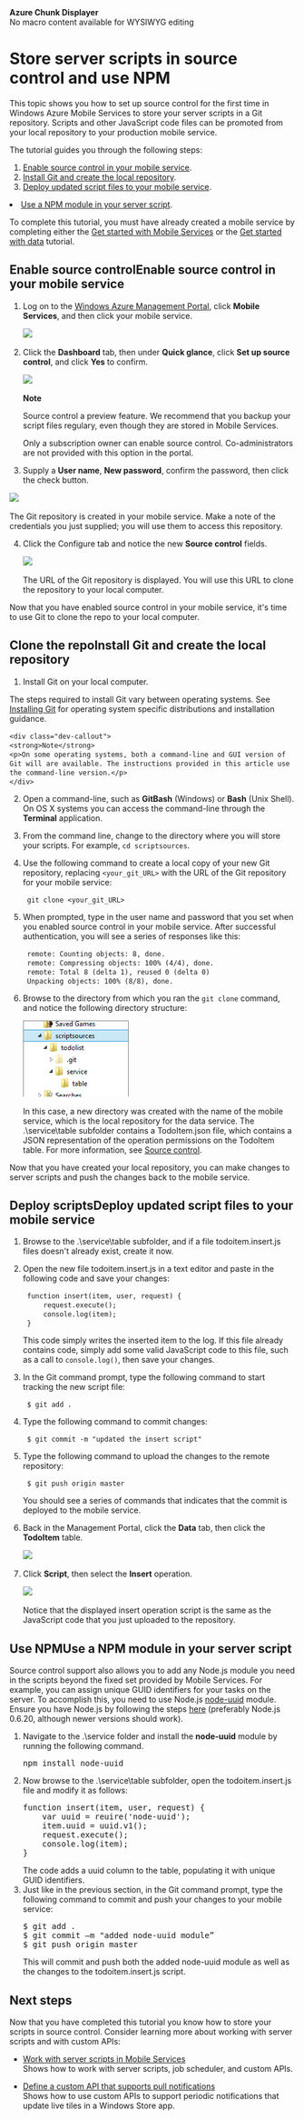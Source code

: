 <properties linkid="mobile-services-store-scripts-in-source-control" urlDisplayName="Store server scripts in source control" pageTitle="Store server scripts in source control - Windows Azure Mobile Services" metaKeywords=""  writer="glenga" metaDescription="Learn how to store your server script files and modules in a local Git repo on your computer." metaCanonical="" disqusComments="1" umbracoNaviHide="1" />

<div class="umbMacroHolder" title="This is rendered content from macro" onresizestart="return false;" umbpageid="14798" ismacro="true" umb_chunkname="MobileArticleLeft" umb_chunkpath="devcenter/Menu" umb_macroalias="AzureChunkDisplayer" umb_hide="0" umb_modaltrigger="" umb_chunkurl="" umb_modalpopup="0"><!-- startUmbMacro --><span><strong>Azure Chunk Displayer</strong><br />No macro content available for WYSIWYG editing</span><!-- endUmbMacro --></div>

# Store server scripts in source control and use NPM

This topic shows you how to set up source control for the first time in Windows Azure Mobile Services to store your server scripts in a Git repository. Scripts and other JavaScript code files can be promoted from your local repository to your production mobile service. 

The tutorial guides you through the following steps:

1. [Enable source control in your mobile service].
2. [Install Git and create the local repository].
3. [Deploy updated script files to your mobile service].
<li><a href="#use-npm">Use a NPM module in your server script</a>.</li>

To complete this tutorial, you must have already created a mobile service by completing either the [Get started with Mobile Services] or the [Get started with data] tutorial.

<h2><a name="enable-source-control"></a><span class="short-header">Enable source control</span>Enable source control in your mobile service</h2>

1. Log on to the [Windows Azure Management Portal], click **Mobile Services**, and then click your mobile service.

   ![][0]

2. Click the **Dashboard** tab, then under **Quick glance**, click **Set up source control**, and click **Yes** to confirm.

   ![][1]

    <div class="dev-callout"><b>Note</b>
	<p>Source control a preview feature. We recommend that you backup your script files regulary, even though they are stored in Mobile Services.</p><p>Only a subscription owner can enable source control. Co-administrators are not provided with this option in the portal.</p>
    </div>

3. Supply a **User name**, **New password**, confirm the password, then click the check button. 

  ![][2]

   The Git repository is created in your mobile service. Make a note of the credentials you just supplied; you will use them to access this repository.

4. Click the Configure tab and notice the new **Source control** fields.

   ![][3]

   The URL of the Git repository is displayed. You will use this URL to clone the repository to your local computer.

Now that you have enabled source control in your mobile service, it's time to use Git to clone the repo to your local computer.

<h2><a name="clone-repo"></a><span class="short-header">Clone the repo</span>Install Git and create the local repository</h2>

1. Install Git on your local computer. 

  The steps required to install Git vary between operating systems. See [Installing Git] for operating system specific distributions and installation guidance.

	<div class="dev-callout">
	<strong>Note</strong>
	<p>On some operating systems, both a command-line and GUI version of Git will are available. The instructions provided in this article use the command-line version.</p>
	</div>

2. Open a command-line, such as **GitBash** (Windows) or **Bash** (Unix Shell). On OS X systems you can access the command-line through the **Terminal** application.

3. From the command line, change to the directory where you will store your scripts. For example, `cd scriptsources`.

4. Use the following command to create a local copy of your new Git repository, replacing `<your_git_URL>` with the URL of the Git repository for your mobile service:

		git clone <your_git_URL>

5. When prompted, type in the user name and password that you set when you enabled source control in your mobile service. After successful authentication, you will see a series of responses like this:

		remote: Counting objects: 8, done.
		remote: Compressing objects: 100% (4/4), done.
		remote: Total 8 (delta 1), reused 0 (delta 0)
		Unpacking objects: 100% (8/8), done.

6. Browse to the directory from which you ran the `git clone` command, and notice the following directory structure:

	![4][]

	In this case, a new directory was created with the name of the mobile service, which is the local repository for the data service. The .\service\table subfolder contains a TodoItem.json file, which contains a JSON representation of the operation permissions on the TodoItem table. For more information, see [Source control].

Now that you have created your local repository, you can make changes to server scripts and push the changes back to the mobile service.

<h2><a name="deploy-scripts"></a><span class="short-header">Deploy scripts</span>Deploy updated script files to your mobile service</h2>

1. Browse to the .\service\table subfolder, and if a file todoitem.insert.js files doesn't already exist, create it now.

2. Open the new file todoitem.insert.js in a text editor and paste in the following code and save your changes:

		function insert(item, user, request) {
		    request.execute();
		    console.log(item);
		}
	
	This code simply writes the inserted item to the log. If this file already contains code, simply add some valid JavaScript code to this file, such as a call to `console.log()`, then save your changes. 

3. In the Git command prompt, type the following command to start tracking the new script file:

		$ git add .
	

4. Type the following command to commit changes:

		$ git commit -m "updated the insert script"

5. Type the following command to upload the changes to the remote repository:

		$ git push origin master
	
	You should see a series of commands that indicates that the commit is deployed to the mobile service.

6. Back in the Management Portal, click the **Data** tab, then click the **TodoItem** table.

   ![][5]

3. Click **Script**, then select the **Insert** operation.

   ![][6]

	Notice that the displayed insert operation script is the same as the JavaScript code that you just uploaded to the repository.

<h2><a name="use-npm"></a><span class="short-header">Use NPM</span>Use a NPM module in your server script</h2>
<p>Source control support also allows you to add any Node.js module you need in the scripts beyond the fixed set provided by Mobile Services. For example, you can assign unique GUID identifiers for your tasks on the server. To accomplish this, you need to use Node.js <a href="https://npmjs.org/package/node-uuid">node-uuid</a> module. Ensure you have Node.js by following the steps <a href="http://nodejs.org/">here</a> (preferably Node.js 0.6.20, although newer versions should work).</p>

<ol>
<li>Navigate to the .\service  folder and install the <strong>node-uuid</strong> module by running the following command.<br />
<pre class="prettyprint">npm install node-uuid</pre></li>
<li>Now browse to the .\service\table subfolder, open the todoitem.insert.js file and modify it as follows:<br/>
<pre class="prettyprint">function insert(item, user, request) {
    var uuid = reuire('node-uuid');
    item.uuid = uuid.v1();
    request.execute();
    console.log(item);
}</pre>
The code adds a uuid column to the table, populating it with unique GUID identifiers.</li>
<li>Just like in the previous section, in the Git command prompt, type the following command to commit and push your changes to your mobile service:
<pre class="prettyprint">$ git add .
$ git commit –m "added node-uuid module”
$ git push origin master
</pre>
This will commit and push both the added node-uuid module as well as the changes to the todoitem.insert.js script.</li>
</ol>

## <a name="next-steps"> </a>Next steps

Now that you have completed this tutorial you know how to store your scripts in source control. Consider learning more about working with server scripts and with custom APIs: 

+ [Work with server scripts in Mobile Services]
	<br/>Shows how to work with server scripts, job scheduler, and custom APIs.

+ [Define a custom API that supports pull notifications] 
	<br/> Shows how to use custom APIs to support periodic notifications that update live tiles in a Windows Store app.

<!-- Anchors. -->
[Enable source control in your mobile service]: #enable-source-control
[Install Git and create the local repository]: #clone-repo
[Deploy updated script files to your mobile service]: #deploy-scripts

<!-- Images. -->
[0]: ../Media/mobile-services-selection.png
[1]: ../Media/mobile-setup-source-control.png
[2]: ../Media/mobile-source-control-credentials.png
[3]: ../Media/mobile-source-control-configure.png
[4]: ../Media/mobile-source-local-repo.png
[5]: ../Media/mobile-portal-data-tables.png
[6]: ../Media/mobile-insert-script-source-control.png


<!-- URLs. -->
[Git website]: http://git-scm.com
[Source control]: http://msdn.microsoft.com/en-us/library/windowsazure/c25aaede-c1f0-4004-8b78-113708761643
[Installing Git]: http://git-scm.com/book/en/Getting-Started-Installing-Git
[Get started with Mobile Services]: ../tutorials/mobile-services-get-started.md
[Get started with data]: ../tutorials/mobile-services-get-started-with-data-dotnet.md
[Get started with authentication]: ../tutorials/mobile-services-get-started-with-users-dotnet.md
[Get started with push notifications]: ../tutorials/mobile-services-get-started-with-push-dotnet.md
[Authorize users with scripts]: ../tutorials/mobile-services-authorize-users-dotnet.md
[Work with server scripts in Mobile Services]: ../HowTo/mobile-services-work-with-server-scripts.md
[JavaScript and HTML]: ../tutorials/mobile-services-get-started-with-users-js.md
[WindowsAzure.com]: http://www.windowsazure.com/
[Windows Azure Management Portal]: https://manage.windowsazure.com/
[Define a custom API that supports pull notifications]: ../tutorials/mobile-services-create-pull-notifications-dotnet.md